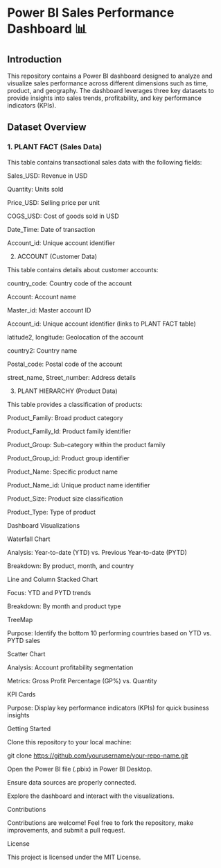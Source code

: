 # Power BI Sales Performance Dashboard 📊

## Introduction

This repository contains a Power BI dashboard designed to analyze and visualize sales performance across different dimensions such as time, product, and geography. The dashboard leverages three key datasets to provide insights into sales trends, profitability, and key performance indicators (KPIs).

## Dataset Overview

### 1. PLANT FACT (Sales Data)

This table contains transactional sales data with the following fields:

Sales_USD: Revenue in USD

Quantity: Units sold

Price_USD: Selling price per unit

COGS_USD: Cost of goods sold in USD

Date_Time: Date of transaction

Account_id: Unique account identifier

2. ACCOUNT (Customer Data)

This table contains details about customer accounts:

country_code: Country code of the account

Account: Account name

Master_id: Master account ID

Account_id: Unique account identifier (links to PLANT FACT table)

latitude2, longitude: Geolocation of the account

country2: Country name

Postal_code: Postal code of the account

street_name, Street_number: Address details

3. PLANT HIERARCHY (Product Data)

This table provides a classification of products:

Product_Family: Broad product category

Product_Family_Id: Product family identifier

Product_Group: Sub-category within the product family

Product_Group_id: Product group identifier

Product_Name: Specific product name

Product_Name_id: Unique product name identifier

Product_Size: Product size classification

Product_Type: Type of product

Dashboard Visualizations

Waterfall Chart

Analysis: Year-to-date (YTD) vs. Previous Year-to-date (PYTD)

Breakdown: By product, month, and country

Line and Column Stacked Chart

Focus: YTD and PYTD trends

Breakdown: By month and product type

TreeMap

Purpose: Identify the bottom 10 performing countries based on YTD vs. PYTD sales

Scatter Chart

Analysis: Account profitability segmentation

Metrics: Gross Profit Percentage (GP%) vs. Quantity

KPI Cards

Purpose: Display key performance indicators (KPIs) for quick business insights

Getting Started

Clone this repository to your local machine:

git clone https://github.com/yourusername/your-repo-name.git

Open the Power BI file (.pbix) in Power BI Desktop.

Ensure data sources are properly connected.

Explore the dashboard and interact with the visualizations.

Contributions

Contributions are welcome! Feel free to fork the repository, make improvements, and submit a pull request.

License

This project is licensed under the MIT License.
